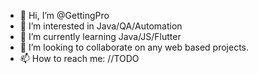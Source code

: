 - 👋 Hi, I’m @GettingPro
- 👀 I’m interested in Java/QA/Automation
- 🌱 I’m currently learning Java/JS/Flutter
- 💞️ I’m looking to collaborate on any web based projects.
- 📫 How to reach me: //TODO

<!---
GettingPro/GettingPro is a ✨ special ✨ repository because its `README.md` (this file) appears on your GitHub profile.
You can click the Preview link to take a look at your changes.
--->
